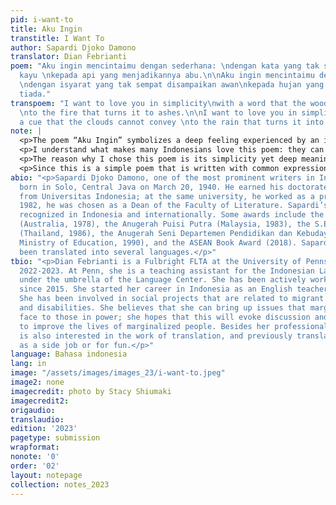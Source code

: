 ```yaml
---
pid: i-want-to
title: Aku Ingin
transtitle: I Want To
author: Sapardi Djoko Damono
translator: Dian Febrianti
poem: "Aku ingin mencintaimu dengan sederhana: \ndengan kata yang tak sempat diucapkan
  kayu \nkepada api yang menjadikannya abu.\n\nAku ingin mencintaimu dengan sederhana:
  \ndengan isyarat yang tak sempat disampaikan awan\nkepada hujan yang menjadikannya
  tiada."
transpoem: "I want to love you in simplicity\nwith a word that the woods cannot say
  \nto the fire that turns it to ashes.\n\nI want to love you in simplicity\nwith
  a cue that the clouds cannot convey \nto the rain that turns it into nothing."
note: |
  <p>The poem “Aku Ingin” symbolizes a deep feeling experienced by an individual that is so beautiful and high beyond words. That person cannot describe those words in a material essence, like her physical beauty, her humor, or her smile, so he uses personification to describe how much he is willing to sacrifice for the person that he loves. I think this is fantastic; how else can a person describe an indescribable feeling?</p>
  <p>I understand what makes many Indonesians love this poem: they can see themselves in this short work. Our beloved one is not always a perfect person that we can measure by material standards, but instead by what she is doing every day. Different from the western concept of falling in love, traditional Indonesians believe that love is not something that we fall into, but rather something that we build.</p>
  <p>The reason why I chose this poem is its simplicity yet deep meaning. This poem is very popular among Indonesians. You often see this poem in Indonesian wedding invitations. The tradition of putting poems on wedding invitations might not be normal in other countries. Isn’t it lovely to introduce something cultural in one area, yet people from all over the world can understand, enjoy, and relate?</p>
  <p>Since this is a simple poem that is written with common expressions, I don’t sacrifice much in meaning. Compromises that I make are more on the aspect of rhythm. There is a rhythm pattern of each sentence’s last word. The first and second paragraphs start with the same sentence: “Aku ingin mencintaimu dengan sederhana.” The next sentence is always followed by a word that ends in the same vowel, like the vowel “u” in <em>kayu</em> and <em>abu</em> in the first paragraph, and the vowel “a” in <em>awan</em> and <em>tiada</em> in the second paragraph.</p>
abio: "<p>Sapardi Djoko Damono, one of the most prominent writers in Indonesia, was
  born in Solo, Central Java on March 20, 1940. He earned his doctorate in literature
  from Universitas Indonesia; at the same university, he worked as a professor. In
  1982, he was chosen as a Dean of the Faculty of Literature. Sapardi’s works are
  recognized in Indonesia and internationally. Some awards include the Cultural Award
  (Australia, 1978), the Anugerah Puisi Putra (Malaysia, 1983), the S.E.A. Write Award
  (Thailand, 1986), the Anugerah Seni Departemen Pendidikan dan Kebudayaan (Indonesian
  Ministry of Education, 1990), and the ASEAN Book Award (2018). Sapardi’s works have
  been translated into several languages.</p>"
tbio: "<p>Dian Febrianti is a Fulbright FLTA at the University of Pennsylvania for
  2022-2023. At Penn, she is a teaching assistant for the Indonesian Language Program
  under the umbrella of the Language Center. She has been actively working as an academic
  since 2015. She started her career in Indonesia as an English teacher in high school.
  She has been involved in social projects that are related to migrant workers’ rights
  and disabilities. She believes that she can bring up issues that marginalized people
  face to those in power; she hopes that this will evoke discussion and policy changes
  to improve the lives of marginalized people. Besides her professional work, she
  is also interested in the work of translation, and previously translated documents
  as a side job or for fun.</p>"
language: Bahasa indonesia
lang: in
image: "/assets/images/images_23/i-want-to.jpeg"
image2: none
imagecredit: photo by Stacy Shiumaki
imagecredit2: 
origaudio: 
translaudio: 
edition: '2023'
pagetype: submission
wrapformat: 
nonote: '0'
order: '02'
layout: notepage
collection: notes_2023
---
```

